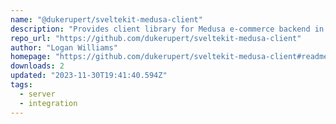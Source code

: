 ```yaml
---
name: "@dukerupert/sveltekit-medusa-client"
description: "Provides client library for Medusa e-commerce backend in SvelteKit."
repo_url: "https://github.com/dukerupert/sveltekit-medusa-client"
author: "Logan Williams"
homepage: "https://github.com/dukerupert/sveltekit-medusa-client#readme"
downloads: 2
updated: "2023-11-30T19:41:40.594Z"
tags: 
  - server
  - integration
---
```

